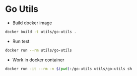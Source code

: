 # Go Utils

- Build docker image
```bash
docker build -t utils/go-utils .
```

- Run test
```bash
docker run --rm utils/go-utils
```

- Work in docker container
```bash
docker run -it --rm -v $(pwd):/go-utils utils/go-utils sh
```
